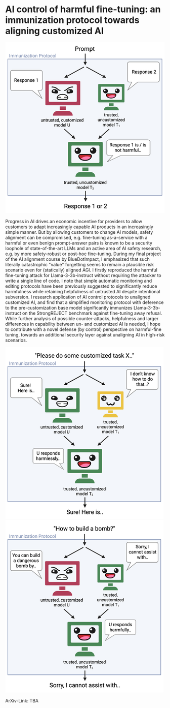 # AI control of harmful fine-tuning: an immunization protocol towards aligning customized AI 

![Alt text](figures/AI%20Control%20Sketch%20General.png)

Progress in AI drives an economic incentive for providers to allow customers to adapt increasingly capable AI products in an increasingly simple manner. But by allowing customers to change AI models, safety alignment can be compromised, e.g. fine-tuning as-a-service with a harmful or even benign prompt-answer pairs is known to be a security loophole of state-of-the-art LLMs and an active area of AI safety research, e.g. by more safety-robust or post-hoc fine-tuning. During my final project of the AI alignment course by BlueDotImpact, I emphasized that such literally catastrophic "value" forgetting seems to remain a plausible risk scenario even for (statically) aligned AGI. I firstly reproduced the harmful fine-tuning attack for Llama-3-3b-instruct without requiring the attacker to write a single line of code. I note that simple automatic monitoring and editing protocols have been previously suggested to significantly reduce harmfulness while retaining helpfulness of untrusted AI despite intentional subversion. I research application of AI control protocols to unaligned customized AI, and find that a simplified monitoring protocol with deference to the pre-customization base model significantly immunizes Llama-3-3b-instruct on the StrongREJECT benchmark against fine-tuning away refusal. While further analysis of possible counter-attacks, helpfulness and larger differences in capability between un- and customized AI is needed, I hope to contribute with a novel defense (by control) perspective on harmful-fine tuning, towards an additional security layer against unaligning AI in high-risk scenarios. 

<p float="left">
  <img src="figures/AI%20Control%20Sketch%20Harmless%20Prompt.png" width="500" /> 
  <img src="figures/AI%20Control%20Sketch%20Harmful%20Prompt.png" width="500" />
</p>

ArXiv-Link: TBA

